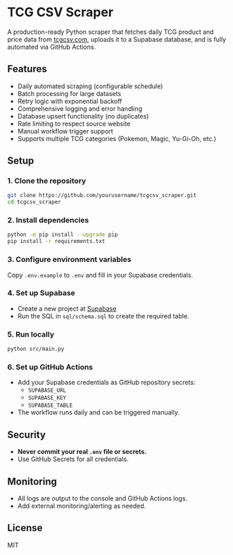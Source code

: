 # TCG CSV Scraper

A production-ready Python scraper that fetches daily TCG product and price data from [tcgcsv.com](https://tcgcsv.com), uploads it to a Supabase database, and is fully automated via GitHub Actions.

## Features

- Daily automated scraping (configurable schedule)
- Batch processing for large datasets
- Retry logic with exponential backoff
- Comprehensive logging and error handling
- Database upsert functionality (no duplicates)
- Rate limiting to respect source website
- Manual workflow trigger support
- Supports multiple TCG categories (Pokemon, Magic, Yu-Gi-Oh, etc.)

## Setup

### 1. Clone the repository

```bash
git clone https://github.com/yourusername/tcgcsv_scraper.git
cd tcgcsv_scraper
```

### 2. Install dependencies

```bash
python -m pip install --upgrade pip
pip install -r requirements.txt
```

### 3. Configure environment variables

Copy `.env.example` to `.env` and fill in your Supabase credentials.

### 4. Set up Supabase

- Create a new project at [Supabase](https://supabase.com/)
- Run the SQL in `sql/schema.sql` to create the required table.

### 5. Run locally

```bash
python src/main.py
```

### 6. Set up GitHub Actions

- Add your Supabase credentials as GitHub repository secrets:
  - `SUPABASE_URL`
  - `SUPABASE_KEY`
  - `SUPABASE_TABLE`
- The workflow runs daily and can be triggered manually.

## Security

- **Never commit your real `.env` file or secrets.**
- Use GitHub Secrets for all credentials.

## Monitoring

- All logs are output to the console and GitHub Actions logs.
- Add external monitoring/alerting as needed.

## License

MIT
